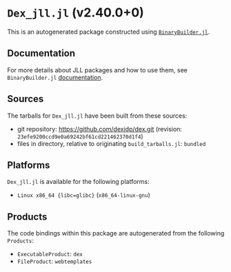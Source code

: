 # `Dex_jll.jl` (v2.40.0+0)

This is an autogenerated package constructed using [`BinaryBuilder.jl`](https://github.com/JuliaPackaging/BinaryBuilder.jl).

## Documentation

For more details about JLL packages and how to use them, see `BinaryBuilder.jl` [documentation](https://docs.binarybuilder.org/stable/jll/).

## Sources

The tarballs for `Dex_jll.jl` have been built from these sources:

* git repository: https://github.com/dexidp/dex.git (revision: `23efe9200ccd9e0a69242bf61cd221462370d1f4`)
* files in directory, relative to originating `build_tarballs.jl`: `bundled`

## Platforms

`Dex_jll.jl` is available for the following platforms:

* `Linux x86_64 {libc=glibc}` (`x86_64-linux-gnu`)

## Products

The code bindings within this package are autogenerated from the following `Products`:

* `ExecutableProduct`: `dex`
* `FileProduct`: `webtemplates`

